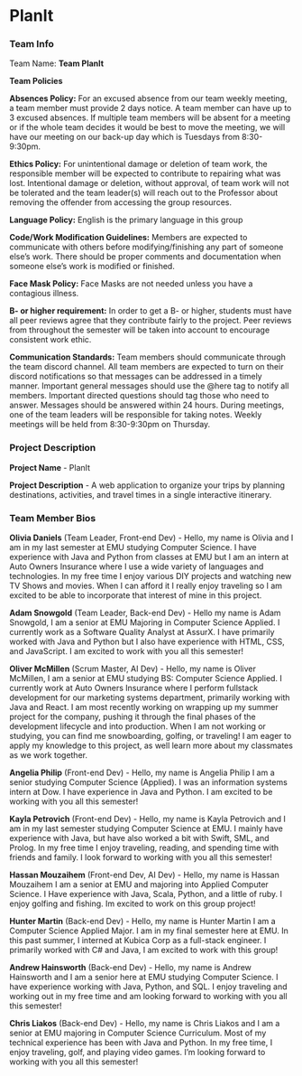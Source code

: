 # PlanIt

### Team Info

Team Name: **Team PlanIt**

**Team Policies**

**Absences Policy:**
For an excused absence from our team weekly meeting, a team member must provide 2 days notice. A team member can have up to 3 excused absences. If multiple team members will be absent for a meeting or if the whole team decides it would be best to move the meeting, we will have our meeting on our back-up day which is Tuesdays from 8:30-9:30pm.

**Ethics Policy:**
For unintentional damage or deletion of team work, the responsible member will be expected to contribute to repairing what was lost.
Intentional damage or deletion, without approval, of team work will not be tolerated and the team leader(s) will reach out to the Professor about removing the offender from accessing the group resources.

**Language Policy:**
English is the primary language in this group

**Code/Work Modification Guidelines:**
Members are expected to communicate with others before modifying/finishing any part of someone else’s work. There should be proper comments and documentation when someone else’s work is modified or finished.

**Face Mask Policy:**
Face Masks are not needed unless you have a contagious illness.

**B- or higher requirement:**
In order to get a B- or higher, students must have all peer reviews agree that they contribute fairly to the project. Peer reviews from throughout the semester will be taken into account to encourage consistent work ethic.

**Communication Standards:**
Team members should communicate through the team discord channel. All team members are expected to turn on their discord notifications so that messages can be addressed in a timely manner. Important general messages should use the @here tag to notify all members. Important directed questions should tag those who need to answer. Messages should be answered within 24 hours. During meetings, one of the team leaders will be responsible for taking notes. Weekly meetings will be held from 8:30-9:30pm on Thursday.

### Project Description

**Project Name** - PlanIt

**Project Description** - A web application to organize your trips by planning destinations, activities, and travel times in a single interactive itinerary.

### Team Member Bios

**Olivia Daniels** (Team Leader, Front-end Dev) - Hello, my name is Olivia and I am in my last semester at EMU studying Computer Science. I have experience with Java and Python from classes at EMU but I am an intern at Auto Owners Insurance where I use a wide variety of languages and technologies. In my free time I enjoy various DIY projects and watching new TV Shows and movies. When I can afford it I really enjoy traveling so I am excited to be able to incorporate that interest of mine in this project.

**Adam Snowgold** (Team Leader, Back-end Dev) - Hello my name is Adam Snowgold, I am a senior at EMU Majoring in Computer Science Applied. I currently work as a Software Quality Analyst at AssurX. I have primarily worked with Java and Python but I also have experience with HTML, CSS, and JavaScript. I am excited to work with you all this semester!

**Oliver McMillen** (Scrum Master, AI Dev) - Hello, my name is Oliver McMillen, I am a senior at EMU studying BS: Computer Science Applied. I currently work at Auto Owners Insurance where I perform fullstack development for our marketing systems department, primarily working with Java and React. I am most recently working on wrapping up my summer project for the company, pushing it through the final phases of the development lifecycle and into production. When I am not working or studying, you can find me snowboarding, golfing, or traveling! I am eager to apply my knowledge to this project, as well learn more about my classmates as we work together. 

**Angelia Philip** (Front-end Dev) - Hello, my name is Angelia Philip I am a senior studying Computer Science (Applied). I was an information systems intern at Dow. I have experience in Java and Python. I am excited to be working with you all this semester!

**Kayla Petrovich** (Front-end Dev) - Hello, my name is Kayla Petrovich and I am in my last semester studying Computer Science at EMU. I mainly have experience with Java, but have also worked a bit with Swift, SML, and Prolog. In my free time I enjoy traveling, reading, and spending time with friends and family. I look forward to working with you all this semester!

**Hassan Mouzaihem** (Front-end Dev, AI Dev) - Hello, my name is Hassan Mouzaihem I am a senior at EMU and majoring into Applied Computer Science. I Have experience with Java, Scala, Python, and a little of ruby. I enjoy golfing and fishing. Im excited to work on this group project!

**Hunter Martin** (Back-end Dev) - Hello, my name is Hunter Martin I am a Computer Science Applied Major. I am in my final semester here at EMU. In this past summer, I interned at Kubica Corp as a full-stack engineer. I primarily worked with C# and Java, I am excited to work with this group!

**Andrew Hainsworth** (Back-end Dev) - Hello, my name is Andrew Hainsworth and I am a senior here at EMU studying Computer Science. I have experience working with Java, Python, and SQL. I enjoy traveling and working out in my free time and am looking forward to working with you all this semester!

**Chris Liakos** (Back-end Dev) - Hello, my name is Chris Liakos and I am a senior at EMU majoring in Computer Science Curriculum. Most of my technical experience has been with Java and Python. In my free time, I enjoy traveling, golf, and playing video games. I’m looking forward to working with you all this semester!
